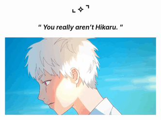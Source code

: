 # <p align="center"> ⌞ ⟡ ⌝


## <p align=center> “ *You really aren’t Hikaru.* ”


<p align="center"> 
<img src="https://github.com/SodanGum/SodanGum/blob/0d5cabad0127e27c1b5cea347ac9d9f9c3b3dcfc/hikaru-ga-shinda-natsu-the-summer-hikaru-died.gif" />
</p>
